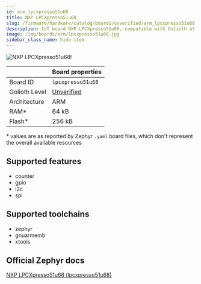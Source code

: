 ```yaml
---
id: arm_lpcxpresso51u68
title: NXP LPCXpresso51u68
slug: /firmware/hardware/catalog/boards/unverified/arm_lpcxpresso51u68
description: IoT board NXP LPCXpresso51u68, compatible with Golioth at unverified level.
image: /img/boards/arm/lpcxpresso51u68.jpg
sidebar_class_name: hide-item
---
```


[//]: # (This is an auto-generated file, do not edit! Changes to it will be lost upon re-generation)

![NXP LPCXpresso51u68!](/img/boards/arm/lpcxpresso51u68.jpg "NXP LPCXpresso51u68")

|                | Board properties     |
| -------------  | -------------------- |
| Board ID       | `lpcxpresso51u68` |
| Golioth Level  | [Unverified](/firmware/hardware#unverified-boards) |
| Architecture   | ARM |
| RAM*           | 64 kB |
| Flash*         | 256 kB |

\* values are as reported by Zephyr `.yaml` board files, which don't represent the overall available resources



## Supported features

* counter
* gpio
* i2c
* spi

## Supported toolchains

* zephyr
* gnuarmemb
* xtools

## Official Zephyr docs

[NXP LPCXpresso51u68 (lpcxpresso51u68)](https://docs.zephyrproject.org/latest/boards/arm/lpcxpresso51u68/doc/index.html)

